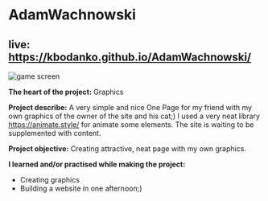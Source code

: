 # AdamWachnowski
## live: https://kbodanko.github.io/AdamWachnowski/

![game screen](https://github.com/kbodanko/AdamWachnowski)

**The heart of the project:**
Graphics

**Project describe:**
A very simple and nice One Page for my friend with my own graphics of the owner of the site and his cat;) I used a very neat library https://animate.style/ for animate some elements. The site is waiting to be supplemented with content.

**Project objective:**
Creating attractive, neat page with my own graphics.

**I learned and/or practised while making the project:**
- Creating graphics
- Building a website in one afternoon;)
